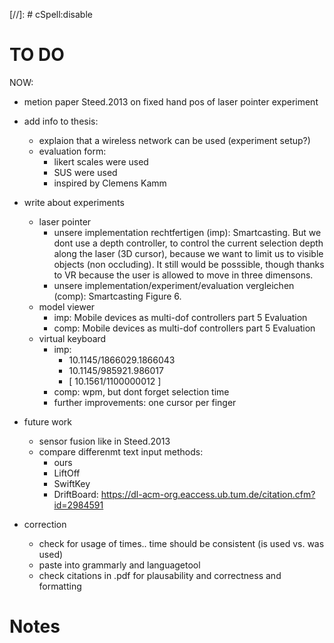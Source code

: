 [//]: # cSpell:disable

# TO DO

NOW:

- metion paper Steed.2013 on fixed hand pos of laser pointer experiment

- add info to thesis:

  - explaion that a wireless network can be used (experiment setup?)
  - evaluation form:
    - likert scales were used
    - SUS were used
    - inspired by Clemens Kamm

- write about experiments

  - laser pointer
    - unsere implementation rechtfertigen (imp):
      Smartcasting. But we dont use a depth controller, to control the current selection depth along the laser (3D cursor), because we want to limit us to visible objects (non occluding). It still would be posssible, though thanks to VR because the user is allowed to move in three dimensons.
    - unsere implementation/experiment/evaluation vergleichen (comp):
      Smartcasting Figure 6.
  - model viewer
    - imp:
      Mobile devices as multi-dof controllers part 5 Evaluation
    - comp:
      Mobile devices as multi-dof controllers part 5 Evaluation
  - virtual keyboard
    - imp:
      - 10.1145/1866029.1866043
      - 10.1145/985921.986017
      - [ 10.1561/1100000012 ]
    - comp: wpm, but dont forget selection time
    - further improvements: one cursor per finger

- future work

  - sensor fusion like in Steed.2013
  - compare differenmt text input methods:
    - ours
    - LiftOff
    - SwiftKey
    - DriftBoard: https://dl-acm-org.eaccess.ub.tum.de/citation.cfm?id=2984591

- correction

  - check for usage of times.. time should be consistent (is used vs. was used)
  - paste into grammarly and languagetool
  - check citations in .pdf for plausability and correctness and formatting

# Notes
